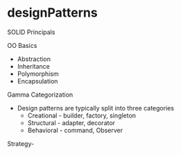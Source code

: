 # designPatterns

SOLID Principals

OO Basics
* Abstraction
* Inheritance
* Polymorphism
* Encapsulation

Gamma Categorization
* Design patterns are typically split into three categories
    * Creational - builder, factory, singleton
    * Structural - adapter, decorator
    * Behavioral - command, Observer

Strategy-